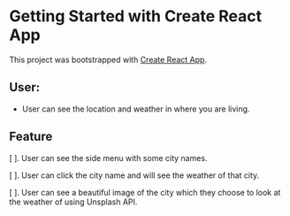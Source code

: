 # Getting Started with Create React App

This project was bootstrapped with [Create React App](https://github.com/facebook/create-react-app).

## User:
- User can see the location and weather in where you are living.

## Feature

[ ]. User can see the side menu with some city names.

[ ]. User can click the city name and will see the weather of that city.

[ ]. User can see a beautiful image of the city which they choose to look at the weather of using Unsplash API.
